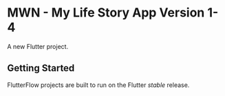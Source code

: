 # MWN - My Life Story App Version 1-4

A new Flutter project.

## Getting Started

FlutterFlow projects are built to run on the Flutter _stable_ release.
